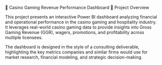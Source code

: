 🎰 Casino Gaming Revenue Performance Dashboard
📌 Project Overview

This project presents an interactive Power BI dashboard analyzing financial and operational performance in the casino gaming and hospitality industry.
It leverages real-world casino gaming data to provide insights into Gross Gaming Revenue (GGR), wagers, promotions, and profitability across multiple licensees.

The dashboard is designed in the style of a consulting deliverable, highlighting the key metrics companies and similar firms would use for market research, financial modeling, and strategic decision-making.
